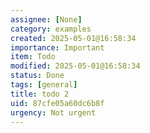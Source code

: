```yaml
---
assignee: [None]
category: examples
created: 2025-05-01@16:58:34
importance: Important
item: Todo
modified: 2025-05-01@16:58:34
status: Done
tags: [general]
title: todo 2
uid: 87cfe05a60dc6b8f
urgency: Not urgent
---
```


